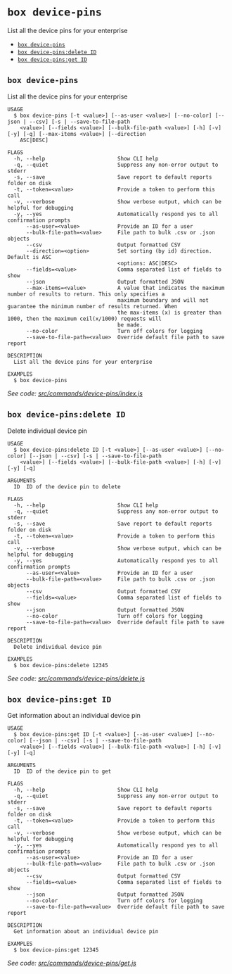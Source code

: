 `box device-pins`
=================

List all the device pins for your enterprise

* [`box device-pins`](#box-device-pins)
* [`box device-pins:delete ID`](#box-device-pinsdelete-id)
* [`box device-pins:get ID`](#box-device-pinsget-id)

## `box device-pins`

List all the device pins for your enterprise

```
USAGE
  $ box device-pins [-t <value>] [--as-user <value>] [--no-color] [--json | --csv] [-s | --save-to-file-path
    <value>] [--fields <value>] [--bulk-file-path <value>] [-h] [-v] [-y] [-q] [--max-items <value>] [--direction
    ASC|DESC]

FLAGS
  -h, --help                       Show CLI help
  -q, --quiet                      Suppress any non-error output to stderr
  -s, --save                       Save report to default reports folder on disk
  -t, --token=<value>              Provide a token to perform this call
  -v, --verbose                    Show verbose output, which can be helpful for debugging
  -y, --yes                        Automatically respond yes to all confirmation prompts
      --as-user=<value>            Provide an ID for a user
      --bulk-file-path=<value>     File path to bulk .csv or .json objects
      --csv                        Output formatted CSV
      --direction=<option>         Set sorting (by id) direction. Default is ASC
                                   <options: ASC|DESC>
      --fields=<value>             Comma separated list of fields to show
      --json                       Output formatted JSON
      --max-items=<value>          A value that indicates the maximum number of results to return. This only specifies a
                                   maximum boundary and will not guarantee the minimum number of results returned. When
                                   the max-items (x) is greater than 1000, then the maximum ceil(x/1000) requests will
                                   be made.
      --no-color                   Turn off colors for logging
      --save-to-file-path=<value>  Override default file path to save report

DESCRIPTION
  List all the device pins for your enterprise

EXAMPLES
  $ box device-pins
```

_See code: [src/commands/device-pins/index.js](https://github.com/box/boxcli/blob/v3.16.0/src/commands/device-pins/index.js)_

## `box device-pins:delete ID`

Delete individual device pin

```
USAGE
  $ box device-pins:delete ID [-t <value>] [--as-user <value>] [--no-color] [--json | --csv] [-s | --save-to-file-path
    <value>] [--fields <value>] [--bulk-file-path <value>] [-h] [-v] [-y] [-q]

ARGUMENTS
  ID  ID of the device pin to delete

FLAGS
  -h, --help                       Show CLI help
  -q, --quiet                      Suppress any non-error output to stderr
  -s, --save                       Save report to default reports folder on disk
  -t, --token=<value>              Provide a token to perform this call
  -v, --verbose                    Show verbose output, which can be helpful for debugging
  -y, --yes                        Automatically respond yes to all confirmation prompts
      --as-user=<value>            Provide an ID for a user
      --bulk-file-path=<value>     File path to bulk .csv or .json objects
      --csv                        Output formatted CSV
      --fields=<value>             Comma separated list of fields to show
      --json                       Output formatted JSON
      --no-color                   Turn off colors for logging
      --save-to-file-path=<value>  Override default file path to save report

DESCRIPTION
  Delete individual device pin

EXAMPLES
  $ box device-pins:delete 12345
```

_See code: [src/commands/device-pins/delete.js](https://github.com/box/boxcli/blob/v3.16.0/src/commands/device-pins/delete.js)_

## `box device-pins:get ID`

Get information about an individual device pin

```
USAGE
  $ box device-pins:get ID [-t <value>] [--as-user <value>] [--no-color] [--json | --csv] [-s | --save-to-file-path
    <value>] [--fields <value>] [--bulk-file-path <value>] [-h] [-v] [-y] [-q]

ARGUMENTS
  ID  ID of the device pin to get

FLAGS
  -h, --help                       Show CLI help
  -q, --quiet                      Suppress any non-error output to stderr
  -s, --save                       Save report to default reports folder on disk
  -t, --token=<value>              Provide a token to perform this call
  -v, --verbose                    Show verbose output, which can be helpful for debugging
  -y, --yes                        Automatically respond yes to all confirmation prompts
      --as-user=<value>            Provide an ID for a user
      --bulk-file-path=<value>     File path to bulk .csv or .json objects
      --csv                        Output formatted CSV
      --fields=<value>             Comma separated list of fields to show
      --json                       Output formatted JSON
      --no-color                   Turn off colors for logging
      --save-to-file-path=<value>  Override default file path to save report

DESCRIPTION
  Get information about an individual device pin

EXAMPLES
  $ box device-pins:get 12345
```

_See code: [src/commands/device-pins/get.js](https://github.com/box/boxcli/blob/v3.16.0/src/commands/device-pins/get.js)_
